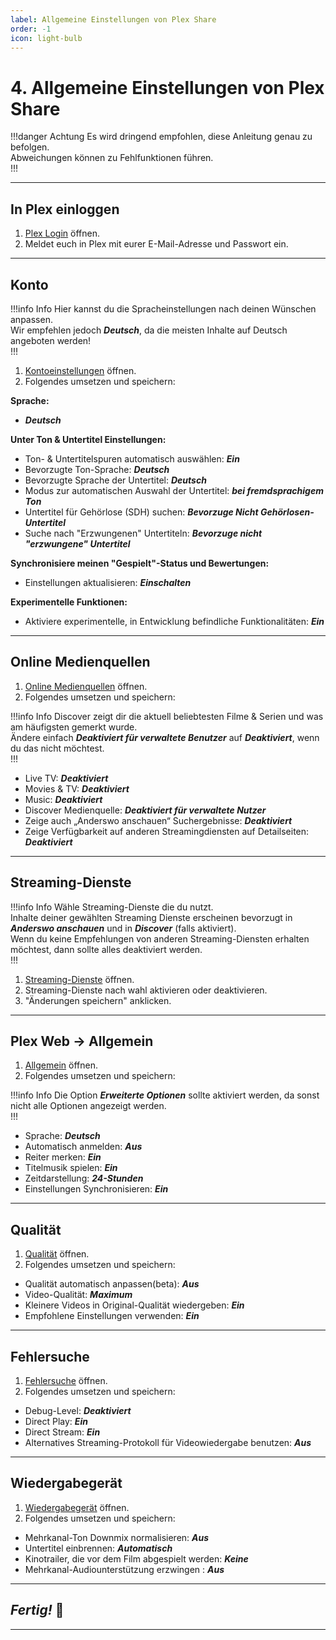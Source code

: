 ```yaml
---
label: Allgemeine Einstellungen von Plex Share
order: -1
icon: light-bulb
---
```


# 4. Allgemeine Einstellungen von Plex Share

!!!danger Achtung
Es wird dringend empfohlen, diese Anleitung genau zu befolgen.<br/>
Abweichungen können zu Fehlfunktionen führen.<br/>
!!!

---

## In Plex einloggen
1. [Plex Login](https://app.plex.tv/desktop/#!/login) öffnen.
2. Meldet euch in Plex mit eurer E-Mail-Adresse und Passwort ein.

---

## Konto

!!!info Info
Hier kannst du die Spracheinstellungen nach deinen Wünschen anpassen.<br/>
Wir empfehlen jedoch ***Deutsch***, da die meisten Inhalte auf Deutsch angeboten werden!<br/>
!!!

1. [Kontoeinstellungen](https://app.plex.tv/desktop/#!/settings/account) öffnen.
2. Folgendes umsetzen und speichern:

**Sprache:**
- ***Deutsch***

**Unter Ton & Untertitel Einstellungen:**
- Ton- & Untertitelspuren automatisch auswählen: ***Ein***
- Bevorzugte Ton-Sprache: ***Deutsch***
- Bevorzugte Sprache der Untertitel: ***Deutsch***
- Modus zur automatischen Auswahl der Untertitel: ***bei fremdsprachigem Ton***
- Untertitel für Gehörlose (SDH) suchen: ***Bevorzuge Nicht Gehörlosen-Untertitel***
- Suche nach "Erzwungenen" Untertiteln: ***Bevorzuge nicht "erzwungene" Untertitel***

**Synchronisiere meinen "Gespielt"-Status und Bewertungen:**
- Einstellungen aktualisieren: ***Einschalten***

**Experimentelle Funktionen:**
- Aktiviere experimentelle, in Entwicklung befindliche Funktionalitäten: ***Ein***

---  

## Online Medienquellen

1. [Online Medienquellen](https://app.plex.tv/desktop/#!/settings/online-media-sources) öffnen.
2. Folgendes umsetzen und speichern:

!!!info Info 
Discover zeigt dir die aktuell beliebtesten Filme & Serien und was am häufigsten gemerkt wurde.<br/>
Ändere einfach ***Deaktiviert für verwaltete Benutzer*** auf ***Deaktiviert***, wenn du das nicht möchtest.<br/>
!!!

- Live TV: ***Deaktiviert***
- Movies & TV: ***Deaktiviert***
- Music: ***Deaktiviert***
- Discover Medienquelle: ***Deaktiviert für verwaltete Nutzer***
- Zeige auch „Anderswo anschauen“ Suchergebnisse: ***Deaktiviert***
- Zeige Verfügbarkeit auf anderen Streamingdiensten auf Detailseiten: ***Deaktiviert***

---  

## Streaming-Dienste

!!!info Info 
Wähle Streaming-Dienste die du nutzt.<br/>
Inhalte deiner gewählten Streaming Dienste erscheinen bevorzugt in ***Anderswo anschauen***  und in ***Discover*** (falls aktiviert).<br/>
Wenn du keine Empfehlungen von anderen Streaming-Diensten erhalten möchtest, dann sollte alles deaktiviert werden.<br/>
!!!

1. [Streaming-Dienste](https://app.plex.tv/desktop/#!/settings/streaming-services) öffnen.
2. Streaming-Dienste nach wahl aktivieren oder deaktivieren.
3. "Änderungen speichern" anklicken.
  
---

## Plex Web -> Allgemein

1. [Allgemein](https://app.plex.tv/desktop/#!/settings/web/general) öffnen.
2. Folgendes umsetzen und speichern:

!!!info Info 
Die Option ***Erweiterte Optionen*** sollte aktiviert werden, da sonst nicht alle Optionen angezeigt werden.<br/>
!!!

- Sprache: ***Deutsch***
- Automatisch anmelden: ***Aus***
- Reiter merken: ***Ein***
- Titelmusik spielen: ***Ein***
- Zeitdarstellung: ***24-Stunden***
- Einstellungen Synchronisieren: ***Ein***

--- 

## Qualität

1. [Qualität](https://app.plex.tv/desktop/#!/settings/web/quality) öffnen.
2. Folgendes umsetzen und speichern:

- Qualität automatisch anpassen(beta): ***Aus***
- Video-Qualität: ***Maximum***
- Kleinere Videos in Original-Qualität wiedergeben: ***Ein***
- Empfohlene Einstellungen verwenden: ***Ein***

--- 

## Fehlersuche

1. [Fehlersuche](https://app.plex.tv/desktop/#!/settings/web/debug) öffnen.
2. Folgendes umsetzen und speichern:

- Debug-Level: ***Deaktiviert***
- Direct Play: ***Ein***
- Direct Stream: ***Ein***
- Alternatives Streaming-Protokoll für Videowiedergabe benutzen: ***Aus***

--- 

## Wiedergabegerät

1. [Wiedergabegerät](https://app.plex.tv/desktop/#!/settings/web/player) öffnen.
2. Folgendes umsetzen und speichern:

- Mehrkanal-Ton Downmix normalisieren: ***Aus***
- Untertitel einbrennen: ***Automatisch***
- Kinotrailer, die vor dem Film abgespielt werden: ***Keine***
- Mehrkanal-Audiounterstützung erzwingen : ***Aus***

---

## ***Fertig!*** 🥳

---
